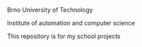 Brno University of Technology

Institute of automation and computer science

This repository is for my school projects
